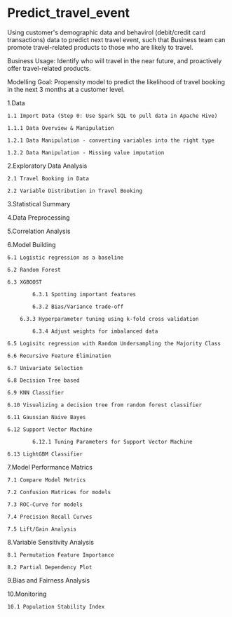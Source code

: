 # Predict_travel_event
Using customer's demographic data and behavirol (debit/credit card transactions) data to predict next travel event, such that Business team can promote travel-related products to those who are likely to travel.

Business Usage: Identify who will travel in the near future, and proactively offer travel-related products.

Modelling Goal: Propensity model to predict the likelihood of travel booking in the next 3 months at a customer level.

1.Data

  	1.1 Import Data (Step 0: Use Spark SQL to pull data in Apache Hive) 
	
  	1.1.1 Data Overview & Manipulation 
	
  	1.2.1 Data Manipulation - converting variables into the right type
	
	1.2.2 Data Manipulation - Missing value imputation 
	
	
2.Exploratory Data Analysis 

  	2.1 Travel Booking in Data
	
  	2.2 Variable Distribution in Travel Booking
	
	
3.Statistical Summary

4.Data Preprocessing

5.Correlation Analysis

6.Model Building

  	6.1 Logistic regression as a baseline 
	
  	6.2 Random Forest
	
  	6.3 XGBOOST
	
    		6.3.1 Spotting important features
		
    		6.3.2 Bias/Variance trade-off
		
		6.3.3 Hyperparameter tuning using k-fold cross validation
		
    		6.3.4 Adjust weights for imbalanced data
		
 	6.5 Logisitc regression with Random Undersampling the Majority Class
	
  	6.6 Recursive Feature Elimination 
	
  	6.7 Univariate Selection
	
  	6.8 Decision Tree based
	
  	6.9 KNN Classifier
	
  	6.10 Visualizing a decision tree from random forest classifier
	
  	6.11 Gaussian Naive Bayes
	
  	6.12 Support Vector Machine
	
    		6.12.1 Tuning Parameters for Support Vector Machine
		
  	6.13 LightGBM Classifier
	

7.Model Performance Matrics

  	7.1 Compare Model Metrics 
	
  	7.2 Confusion Matrices for models
	
  	7.3 ROC-Curve for models
	
  	7.4 Precision Recall Curves
	
  	7.5 Lift/Gain Analysis


8.Variable Sensitivity Analysis 

  	8.1 Permutation Feature Importance
	
  	8.2 Partial Dependency Plot
	

9.Bias and Fairness Analysis


10.Monitoring 

  	10.1 Population Stability Index 


